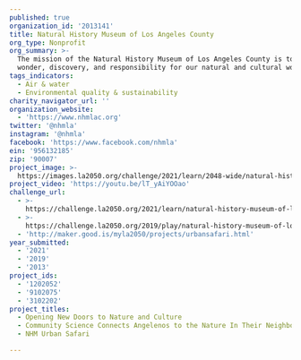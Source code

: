 ```yaml
---
published: true
organization_id: '2013141'
title: Natural History Museum of Los Angeles County
org_type: Nonprofit
org_summary: >-
  The mission of the Natural History Museum of Los Angeles County is to inspire
  wonder, discovery, and responsibility for our natural and cultural worlds.
tags_indicators:
  - Air & water
  - Environmental quality & sustainability
charity_navigator_url: ''
organization_website:
  - 'https://www.nhmlac.org'
twitter: '@nhmla'
instagram: '@nhmla'
facebook: 'https://www.facebook.com/nhmla'
ein: '956132185'
zip: '90007'
project_image: >-
  https://images.la2050.org/challenge/2021/learn/2048-wide/natural-history-museum-of-los-angeles-county.jpg
project_video: 'https://youtu.be/lT_yAiYOOao'
challenge_url:
  - >-
    https://challenge.la2050.org/2021/learn/natural-history-museum-of-los-angeles-county/
  - >-
    https://challenge.la2050.org/2019/play/natural-history-museum-of-los-angeles-county/
  - 'http://maker.good.is/myla2050/projects/urbansafari.html'
year_submitted:
  - '2021'
  - '2019'
  - '2013'
project_ids:
  - '1202052'
  - '9102075'
  - '3102202'
project_titles:
  - Opening New Doors to Nature and Culture
  - Community Science Connects Angelenos to the Nature In Their Neighborhoods
  - NHM Urban Safari

---
```

